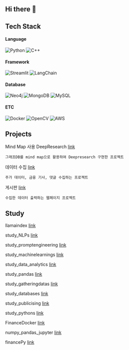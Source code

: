 ## Hi there 👋

## Tech Stack

#### Language
![Python](https://img.shields.io/badge/python-3670A0?style=for-the-badge&logo=python&logoColor=ffdd54)
![C++](https://img.shields.io/badge/c++-%2300599C.svg?style=for-the-badge&logo=c%2B%2B&logoColor=white)

#### Framework
![Streamlit](https://img.shields.io/badge/Streamlit-FF4B4B?style=for-the-badge&logo=Streamlit&logoColor=white)
![LangChain](https://img.shields.io/badge/LangChain-yellow?style=for-the-badge&logo=langchain&logoColor=black)

#### Database
![Neo4j](https://img.shields.io/badge/Neo4j-008CC1?style=for-the-badge&logo=neo4j&logoColor=white)
![MongoDB](https://img.shields.io/badge/MongoDB-%234ea94b.svg?style=for-the-badge&logo=mongodb&logoColor=white)
![MySQL](https://img.shields.io/badge/mysql-4479A1.svg?style=for-the-badge&logo=mysql&logoColor=white)

#### ETC
![Docker](https://img.shields.io/badge/docker-%230db7ed.svg?style=for-the-badge&logo=docker&logoColor=white)
![OpenCV](https://img.shields.io/badge/opencv-%23white.svg?style=for-the-badge&logo=opencv&logoColor=white)
![AWS](https://img.shields.io/badge/AWS-%23FF9900.svg?style=for-the-badge&logo=amazon-aws&logoColor=white)

<!--
**HueyVault/HueyVault** is a ✨ _special_ ✨ repository because its `README.md` (this file) appears on your GitHub profile.

Here are some ideas to get you started:

- 🔭 I’m currently working on ...
- 🌱 I’m currently learning ...
- 👯 I’m looking to collaborate on ...
- 🤔 I’m looking for help with ...
- 💬 Ask me about ...
- 📫 How to reach me: ...
- 😄 Pronouns: ...
- ⚡ Fun fact: ...
-->


## Projects

Mind Map 사용 DeepResearch [link](https://github.com/HueyVault/mindmap-deep-researcher)

```
그래프DB를 mind map으로 활용하여 Deepresearch 구현한 프로젝트
```

데이터 수집 [link](https://github.com/jwyzfe/FirstProject)

```
주가 데이터, 금융 기사, 댓글 수집하는 프로젝트
```

게시판 [link](https://github.com/jwyzfe/FirstProject_web)

```
수집한 데이터 출력하는 웹페이지 프로젝트
```


## Study
llamaindex [link](https://github.com/HueyVault/llamaindex_test)

study_NLPs [link](https://github.com/HueyVault/study_NLPs)

study_promptengineering [link](https://github.com/HueyVault/study_promptengineering)

study_machinelearnings [link](https://github.com/HueyVault/study_machinelearnings)

study_data_analytics [link](https://github.com/HueyVault/study_data_analytics)

study_pandas [link](https://github.com/HueyVault/study_pandas)

study_gatheringdatas [link](https://github.com/HueyVault/study_gatheringdatas)

study_databases [link](https://github.com/HueyVault/study_databases)

study_publicising [link](https://github.com/HueyVault/study_publicising)

study_pythons [link](https://github.com/HueyVault/study_pythons)

FinanceDocker [link](https://github.com/HueyVault/FinanceDocker)

numpy_pandas_jupyter [link](https://github.com/HueyVault/numpy_pandas_jupyter)

financePy [link](https://github.com/HueyVault/financePy)

